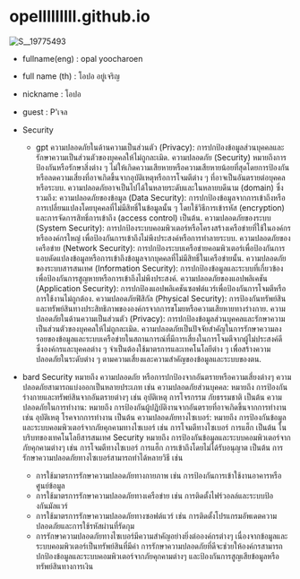 # opelllllllll.github.io
![S__19775493](https://github.com/opelllllllll/opelllllllll.github.io/assets/147575581/b384cd9a-5d94-4ff0-8a96-28214977b1d2)
+ fullname(eng) : opal yoocharoen
* full name (th) : โอปอ อยู่เจริญ
- nickname : โอปอ 
+ guest : P'เจล
+ Security
  + gpt ความปลอดภัยในด้านความเป็นส่วนตัว (Privacy): การปกป้องข้อมูลส่วนบุคคลและรักษาความเป็นส่วนตัวของบุคคลให้ไม่ถูกละเมิด.
    ความปลอดภัย (Security) หมายถึงการป้องกันหรือรักษาสิ่งต่าง ๆ ไม่ให้เกิดความเสียหายหรือความเสียหายน้อยที่สุดโดยการป้องกันหรือลดความเสี่ยงที่อาจเกิดขึ้นจากอุบัติเหตุหรือการโจมตีต่าง ๆ ที่อาจเป็นอันตรายต่อบุคคล หรือระบบ. ความปลอดภัยอาจเป็นไปได้ในหลายระดับและในหลายบดีนาม (domain) ซึ่งรวมถึง:
    ความปลอดภัยของข้อมูล (Data Security): การปกป้องข้อมูลจากการเข้าถึงหรือการเปลี่ยนแปลงโดยบุคคลที่ไม่มีสิทธิ์ในข้อมูลนั้น ๆ โดยใช้วิธีการเข้ารหัส (encryption) และการจัดการสิทธิ์การเข้าถึง (access control) เป็นต้น.
    ความปลอดภัยของระบบ (System Security): การปกป้องระบบคอมพิวเตอร์หรือโครงสร้างเครือข่ายที่ใช้ในองค์กรหรือองค์กรใหญ่ เพื่อป้องกันการเข้าถึงไม่พึงประสงค์หรือการทำลายระบบ.
    ความปลอดภัยของเครือข่าย (Network Security): การปกป้องระบบเครือข่ายคอมพิวเตอร์เพื่อป้องกันการแอบดัดแปลงข้อมูลหรือการเข้าถึงข้อมูลจากบุคคลที่ไม่มีสิทธิ์ในเครือข่ายนั้น.
    ความปลอดภัยของระบบสารสนเทศ (Information Security): การปกป้องข้อมูลและระบบที่เกี่ยวข้องเพื่อป้องกันการสูญหายหรือการเข้าถึงไม่พึงประสงค์.
    ความปลอดภัยของแอปพลิเคชัน (Application Security): การปกป้องแอปพลิเคชันซอฟต์แวร์เพื่อป้องกันการโจมตีหรือการใช้งานไม่ถูกต้อง.
    ความปลอดภัยฟิสิกัล (Physical Security): การป้องกันทรัพย์สินและทรัพย์สินทางประสิทธิภาพขององค์กรจากการขโมยหรือความเสียหายทางร่างกาย.
    ความปลอดภัยในด้านความเป็นส่วนตัว (Privacy): การปกป้องข้อมูลส่วนบุคคลและรักษาความเป็นส่วนตัวของบุคคลให้ไม่ถูกละเมิด.
    ความปลอดภัยเป็นปัจจัยสำคัญในการรักษาความลงรอยของข้อมูลและระบบเครือข่ายในสถานการณ์ที่มีการเสี่ยงในการโจมตีจากผู้ไม่ประสงค์ดี ซึ่งองค์กรและบุคคลต่าง ๆ จำเป็นต้องใช้มาตรการและเทคโนโลยีต่าง ๆ เพื่อสร้างความปลอดภัยในระดับต่าง ๆ ตามความเสี่ยงและความสำคัญของข้อมูลและระบบของตน.
  
+ bard Security หมายถึง ความปลอดภัย หรือการปกป้องจากอันตรายหรือความเสี่ยงต่างๆ ความปลอดภัยสามารถแบ่งออกเป็นหลายประเภท เช่น
  ความปลอดภัยส่วนบุคคล: หมายถึง การป้องกันร่างกายและทรัพย์สินจากอันตรายต่างๆ เช่น อุบัติเหตุ การโจรกรรม ภัยธรรมชาติ เป็นต้น
  ความปลอดภัยในการทำงาน: หมายถึง การป้องกันผู้ปฏิบัติงานจากอันตรายที่อาจเกิดขึ้นจากการทำงาน เช่น อุบัติเหตุ โรคจากการทำงาน เป็นต้น
  ความปลอดภัยทางไซเบอร์: หมายถึง การป้องกันข้อมูลและระบบคอมพิวเตอร์จากภัยคุกคามทางไซเบอร์ เช่น การโจมตีทางไซเบอร์ การแฮ็ก เป็นต้น
  ในบริบทของเทคโนโลยีสารสนเทศ Security หมายถึง การป้องกันข้อมูลและระบบคอมพิวเตอร์จากภัยคุกคามต่างๆ เช่น การโจมตีทางไซเบอร์ การแฮ็ก การเข้าถึงโดยไม่ได้รับอนุญาต เป็นต้น การรักษาความปลอดภัยทางไซเบอร์สามารถทำได้หลายวิธี เช่น
    + การใช้มาตรการรักษาความปลอดภัยทางกายภาพ เช่น การป้องกันการเข้าใช้งานอาคารหรือศูนย์ข้อมูล
    + การใช้มาตรการรักษาความปลอดภัยทางเครือข่าย เช่น การติดตั้งไฟร์วอลล์และระบบป้องกันมัลแวร์
    + การใช้มาตรการรักษาความปลอดภัยทางซอฟต์แวร์ เช่น การติดตั้งโปรแกรมอัพเดตความปลอดภัยและการใช้รหัสผ่านที่รัดกุม
    + การรักษาความปลอดภัยทางไซเบอร์มีความสำคัญอย่างยิ่งต่อองค์กรต่างๆ เนื่องจากข้อมูลและระบบคอมพิวเตอร์เป็นทรัพย์สินที่มีค่า การรักษาความปลอดภัยที่ดีจะช่วยให้องค์กรสามารถปกป้องข้อมูลและระบบคอมพิวเตอร์จากภัยคุกคามต่างๆ และป้องกันการสูญเสียข้อมูลหรือทรัพย์สินทางการเงิน
